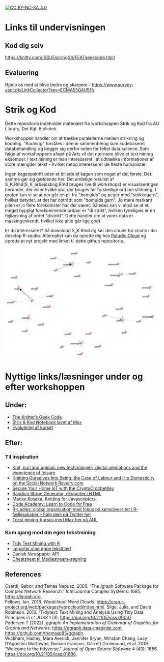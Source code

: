 [![CC BY-NC-SA 4.0][cc-by-nc-sa-shield]][cc-by-nc-sa]

[cc-by-nc-sa]: http://creativecommons.org/licenses/by-nc-sa/4.0/
[cc-by-nc-sa-shield]: https://img.shields.io/badge/License-CC%20BY--NC--SA%204.0-lightgrey.svg


# Links til undervisningen
## Kod dig selv
https://knitty.com/ISSUEspring04/FEATgeekcode.html
## Evaluering
Hjælp os med at blive bedre og skarpere - https://www.survey-xact.dk/LinkCollector?key=ECMA55GAU51N


# Strik og Kod

Dette repositorie indeholder materialet fra workshoppen Strik og Kod fra AU Library, Det Kgl. Bibliotek.  

Workshoppen handler om at trække paralellerne mellem strikning og kodning. "Kodning" forståes i denne sammenhæng som kodebaseret databehandling og lægger sig derfor inden for feltet data science. Som følge af workshoppens afsæt på Arts vil det nærmere blive et text mining eksempel. I text mining er man interesseret i at udtrække informationer af store mængder tekst - hvilket netop interesserer de fleste humanister.

Ingen kageopskrift uden et billede af kagen som noget af det første. Det samme gør sig gældende her. Det endelige resultat af S_K.Rmd(S_K_arbejdsbog.Rmd bruges live til workshops) er visualiseringen herunder, der viser hvilke ord, der bruges før forskellige ord om strikning. I grafen kan vi se at der går en pil fra "bomulds" og peger mod "strikkegarn", hvilket betyder, at det har optrådt som "bomulds garn". Jo mere markant pilen er jo flere forekomster har der været. Således kan vi altså se at et meget hyppigt forekommende ordpar er "di strikt", hvilken tydeligvis er en fejllæsning af ordet "distrikt". Dette handler om at vores data er maskingenkendt, hvilket ikke altid går lige godt.  

Er du interesseret? Så download S_K.Rmd og kør den chunk for chunk i din desktop R-studio. Alternativt kan du oprette dig hos [Rstudio Cloud](https://rstudio.cloud) og oprette et nyt projekt med linket til dette github repositorie.  

![](strikke_bigrams.png)

# Nyttige links/læsninger under og efter workshoppen
## Under: 
* [The Knitter’s Geek Code](https://knitty.com/ISSUEspring04/FEATgeekcode.html)
* [Strik & Kod Notebook lavet af Max](http://hax.odsbjerg.dk/SK_handson_notesbog.html)
* [Evaluering af kurset](https://www.survey-xact.dk/LinkCollector?key=ECMA55GAU51N)
## Efter: 
### Til inspiration
* [Knit, purl and upload: new technologies, digital mediations and the experience of leisure](https://www.tandfonline.com/doi/full/10.1080/02614367.2012.723730)
* [Knitting Ourselves Into Being: the Case of Labour and Hip Domesticity on the Social Network Ravelry.com](https://www.semanticscholar.org/paper/Knitting-Ourselves-Into-Being%3A-the-Case-of-Labour-Hellstrom/2ac8f26e4f98ece3a2dea5c608589393da48acf1) 
* [Secure Your Home IoT with the CryptoCrochetKey](https://criticalcode.recipes/contributions/secure-your-home-iot-with-the-cryptocrochetkey) 
* [Random Stripe Generator, eksporter i HTML](http://www.biscuitsandjam.com/stripe_maker.php)
* [Mariko Kosaka: Knitting for Javascripters](https://www.youtube.com/watch?v=X1Cc1vrvjdY&t=3s)
* [Code Academy: Learn to Code for Free](https://www.codecademy.com/)
* [R-Ladies: global organisation med fokus på kønsdiversitet i R-fællesskaber – Følg dem på Twitter her ](https://twitter.com/rladiesaarhus)
* [Tekst mining-kursus med Max her på AUL](https://library.au.dk/arrangementer)
### Kom igang med din egen tekstmining
* [Tidy Text Mining with R](https://www.tidytextmining.com)
* [Importer dine egne tekstfiler!](https://github.com/maxodsbjerg/ImportingTextFiles)
* [Danish Newspaper API](http://labs.statsbiblioteket.dk/labsapi/api//api-docs?url=/labsapi/api/openapi.yaml)
* [Cheatsheet til Mediestream-søgning](https://gist.github.com/maxodsbjerg/e2dd484d3c9dcaa9c422a861d6a93f6e#file-denspanskesyge-md)

## References 
Csardi, Gabor, and Tamas Nepusz. 2006. “The Igraph Software Package for Complex Network Research.” *InterJournal* Complex Systems: 1695. https://igraph.org.  
Fellows, Ian. 2018. *Wordcloud: Word Clouds*. https://cran.r-project.org/web/packages/wordcloud/index.html.
Silge, Julia, and David Robinson. 2016. “Tidytext: Text Mining and Analysis Using Tidy Data Principles in r.” *JOSS* 1 (3). https://doi.org/10.21105/joss.00037.  
Pedersen T (2022). ggraph: *An Implementation of Grammar of Graphics for Graphs and Networks*. https://ggraph.data-imaginist.com, https://github.com/thomasp85/ggraph.  
Wickham, Hadley, Mara Averick, Jennifer Bryan, Winston Chang, Lucy D’Agostino McGowan, Romain François, Garrett Grolemund, et al. 2019. “Welcome to the tidyverse.” *Journal of Open Source Software* 4 (43): 1686. https://doi.org/10.21105/joss.01686. 
